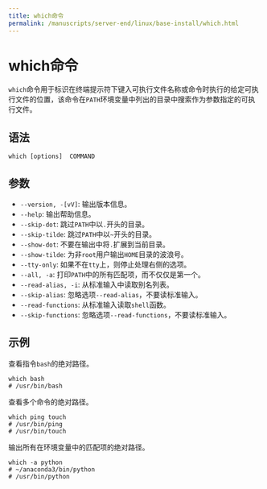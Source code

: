 ```yaml
---
title: which命令
permalink: /manuscripts/server-end/linux/base-install/which.html
---
```

  

# which命令

`which`命令用于标识在终端提示符下键入可执行文件名称或命令时执行的给定可执行文件的位置，该命令在`PATH`环境变量中列出的目录中搜索作为参数指定的可执行文件。

## 语法

```shell
which [options]  COMMAND
```

## 参数

- `--version, -[vV]`: 输出版本信息。
- `--help`: 输出帮助信息。
- `--skip-dot`: 跳过`PATH`中以`.`开头的目录。
- `--skip-tilde`: 跳过`PATH`中以`~`开头的目录。
- `--show-dot`: 不要在输出中将`.`扩展到当前目录。
- `--show-tilde`: 为非`root`用户输出`HOME`目录的波浪号。
- `--tty-only`: 如果不在`tty`上，则停止处理右侧的选项。
- `--all, -a`: 打印`PATH`中的所有匹配项，而不仅仅是第一个。
- `--read-alias, -i`: 从标准输入中读取别名列表。
- `--skip-alias`: 忽略选项`--read-alias`，不要读标准输入。
- `--read-functions`: 从标准输入读取`shell`函数。
- `--skip-functions`: 忽略选项`--read-functions`，不要读标准输入。

## 示例

查看指令`bash`的绝对路径。

```shell
which bash
# /usr/bin/bash
```

查看多个命令的绝对路径。

```shell
which ping touch
# /usr/bin/ping
# /usr/bin/touch
```

输出所有在环境变量中的匹配项的绝对路径。

```shell
which -a python
# ~/anaconda3/bin/python
# /usr/bin/python
```
